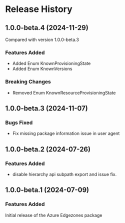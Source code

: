 # Release History
    
## 1.0.0-beta.4 (2024-11-29)
Compared with version 1.0.0-beta.3
    
### Features Added

  - Added Enum KnownProvisioningState
  - Added Enum KnownVersions

### Breaking Changes

  - Removed Enum KnownResourceProvisioningState
    
    
## 1.0.0-beta.3 (2024-11-07)

### Bugs Fixed

- Fix missing package information issue in user agent

## 1.0.0-beta.2 (2024-07-26)

### Features Added

- disable hierarchy api subpath export and issue fix.

## 1.0.0-beta.1 (2024-07-09)

### Features Added

Initial release of the Azure Edgezones package
